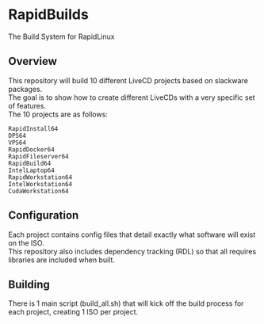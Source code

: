 # RapidBuilds
The Build System for RapidLinux

## Overview
This repository will build 10 different LiveCD projects based on slackware packages. \
The goal is to show how to create different LiveCDs with a very specific set of features. \
The 10 projects are as follows:
```
RapidInstall64
DPS64
VPS64
RapidDocker64
RapidFileserver64
RapidBuild64
IntelLaptop64
RapidWorkstation64
IntelWorkstation64
CudaWorkstation64
```

## Configuration
Each project contains config files that detail exactly what software will exist on the ISO. \
This repository also includes dependency tracking (RDL) so that all requires libraries are included when built.

## Building
There is 1 main script (build_all.sh) that will kick off the build process for each project, creating 1 ISO per project.
